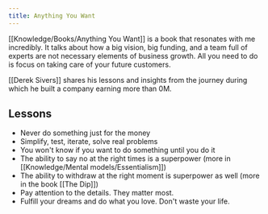 ```yaml
---
title: Anything You Want
---
```


[[Knowledge/Books/Anything You Want]] is a book that resonates with me incredibly. It talks about how a big vision, big funding, and a team full of experts are not necessary elements of business growth. All you need to do is focus on taking care of your future customers.  
  
[[Derek Sivers]] shares his lessons and insights from the journey during which he built a company earning more than 0M.  
  
## Lessons
- Never do something just for the money
- Simplify, test, iterate, solve real problems
- You won't know if you want to do something until you do it
- The ability to say no at the right times is a superpower (more in [[Knowledge/Mental models/Essentialism]])
- The ability to withdraw at the right moment is superpower as well (more in the book [[The Dip]])
- Pay attention to the details. They matter most.
- Fulfill your dreams and do what you love. Don't waste your life.